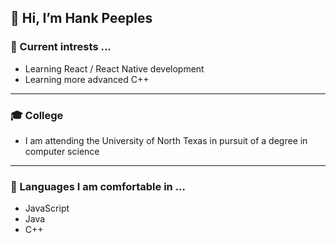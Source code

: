 ## 👋 Hi, I’m Hank Peeples

### 👀 Current intrests ...
- Learning React / React Native development
- Learning more advanced C++

---

### 🎓 College
- I am attending the University of North Texas in pursuit of a degree in computer science

---

### 📝 Languages I am comfortable in ...
- JavaScript
- Java
- C++

<!---
hankpeeples/hankpeeples is a ✨ special ✨ repository because its `README.md` (this file) appears on your GitHub profile.
You can click the Preview link to take a look at your changes.
--->
